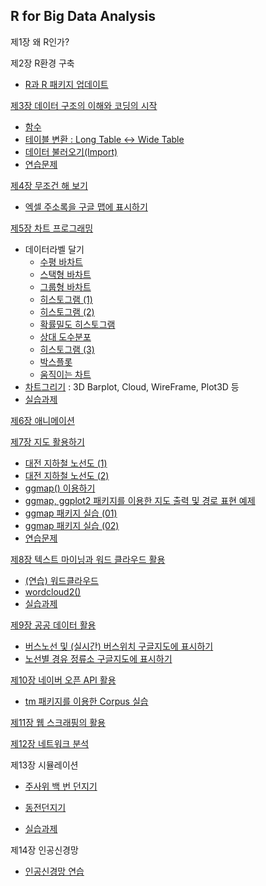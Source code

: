 ## R for Big Data Analysis

제1장 왜 R인가?

제2장 R환경 구축

- [R과 R 패키지 업데이트](ch_02_R_Update.html)

[제3장 데이터 구조의 이해와 코딩의 시작](ch_03_Data_Types.html)

- [함수](ch_03_01_Function.html)
- [테이블 변환 : Long Table <-> Wide Table](r-Table_Conversion_Wide-Long.html)
- [데이터 불러오기(Import)](ch_03_02_Data_Import.html)
- [연습문제](ch_3_Exercise.html)

[제4장 무조건 해 보기](ch_4_Just_Do_It.html)

- [엑셀 주소록을 구글 맵에 표시하기](ch_4_Excel_Address_Google_Map.html)

[제5장 차트 프로그래밍](ch_05_Chart.html)
- 데이터라벨 달기
  - [수평 바차트](ch_5_130_Labelling_Horizontal_Bar_Chart.html)
  - [스택형 바차트](ch_5_130_Labelling_Stacked_Bar_Chart.html)
  - [그룹형 바차트](ch_5_131_Labelling_Grouped_Bar_Chart.html)
  - [히스토그램 (1)](ch_5_139_Labelling_Histogram_01.html) 
  - [히스토그램 (2)](ch_5_141_Labelling_Histogram_02.html)
  - [확률밀도 히스토그램](ch_5_142_Labelling_PDF_Histogram.html)
  - [상대 도수분포](ch_5_143_Labelling_Relative_Frequency_Chart.html)
  - [히스토그램 (3)](ch_5_144_Labelling_the_Class.html)
  - [박스플롯](ch_5_146_Labelling_Boxplot.html)
  - [움직이는 차트](ch_5_165_Labelling_Moving_Chart.html)
- [차트그리기](ch_5_Examples_of_Chart_3D.html) : 3D Barplot, Cloud, WireFrame, Plot3D 등
- [실습과제](ch_5_solution_exercise.html)

[제6장 애니메이션](ch_06_Animation.html)

[제7장 지도 활용하기](ch_07_Google_Map.html)

- [대전 지하철 노선도 (1)](ch_7_Subway_Geocode_Daejeon.html)
- [대전 지하철 노선도 (2)](ch_7_Subway_Stations_Daejeon)
- [ggmap() 이용하기](ch_7_using_ggmap.html)
- [ggmap, ggplot2 패키지를 이용한 지도 출력 및 경로 표현 예제](ch_7_using_ggmap_00.html)
- [ggmap 패키지 실습 (01)](ch_7_using_ggmap_01.html)
- [ggmap 패키지 실습 (02)](ch_7_using_ggmap_02.html)
- [연습문제](ch_7_Exercise.html)

[제8장 텍스트 마이닝과 워드 클라우드 활용](ch_08_Wordcloud.html)

- [(연습) 워드클라우드](ch_8_Example_of_Wordcloud.html)
- [wordcloud2()](ch_8_wordcloud2.html)
- [실습과제](ch_8_solution.html)

[제9장 공공 데이터 활용](ch_09_Using_Public_Data.html)

- [버스노선 및 (실시간) 버스위치 구글지도에 표시하기](ch_9_Bus_Location.html)
- [노선별 경유 정류소 구글지도에 표시하기](ch_9_Bus_Route_of_Daejeon_106.html)

[제10장 네이버 오픈 API 활용](ch_10_Using_Naver_Open_API.html)

- [tm 패키지를 이용한 Corpus 실습](ch_10_corpus_using_TM_Package.html)

[제11장 웹 스크래핑의 활용](ch_11_Using_Web_Scrapping.html)

[제12장 네트워크 분석](ch_12_Network_Analysis.html)

제13장 시뮬레이션

- [주사위 백 번 던지기](ch_13_throwing_dice.html)
- [동전던지기](ch_13_throwing_dice.html)

- [실습과제](ch_13_solution_exercise.html)

제14장 인공신경망

- [인공신경망 연습](ch_14_Artificial_Neural_Network.html)

